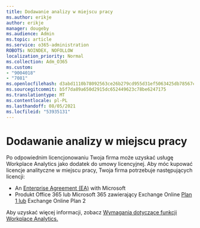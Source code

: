```yaml
---
title: Dodawanie analizy w miejscu pracy
ms.author: erikje
author: erikje
manager: dougeby
ms.audience: Admin
ms.topic: article
ms.service: o365-administration
ROBOTS: NOINDEX, NOFOLLOW
localization_priority: Normal
ms.collection: Adm_O365
ms.custom:
- "9004018"
- "7081"
ms.openlocfilehash: d3abd1110b78092563ce26b279cd955d31ef5063425db78567c3cfd906007c0e
ms.sourcegitcommit: b5f7da89a650d2915dc652449623c78be6247175
ms.translationtype: MT
ms.contentlocale: pl-PL
ms.lasthandoff: 08/05/2021
ms.locfileid: "53935131"
---
```

# <a name="add-workplace-analytics"></a>Dodawanie analizy w miejscu pracy

Po odpowiednim licencjonowaniu Twoja firma może uzyskać usługę Workplace Analytics jako dodatek do umowy licencyjnej. Aby móc kupować licencje analityczne w miejscu pracy, Twoja firma potrzebuje następujących licencji: 

- An [Enterprise Agreement (EA)](https://docs.microsoft.com/workplace-analytics/setup/environment-requirements#enterprise-agreements) with Microsoft
- Produkt Office 365 lub Microsoft 365 zawierający Exchange Online [Plan 1 lub](https://docs.microsoft.com/workplace-analytics/setup/environment-requirements#exchange-online-plans) Exchange Online Plan 2

Aby uzyskać więcej informacji, zobacz [Wymagania dotyczące funkcji Workplace Analytics.](https://docs.microsoft.com/workplace-analytics/setup/environment-requirements) 
